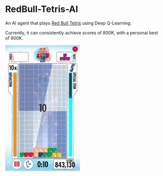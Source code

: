 # RedBull-Tetris-AI

An AI agent that plays [Red Bull Tetris](https://www.redbull.com/us-en/events/red-bull-tetris-united-states) using Deep Q-Learning.

Currently, it can consistently achieve scores of 800K, with a personal best of 900K.

![Demo](assets/demo.gif)
